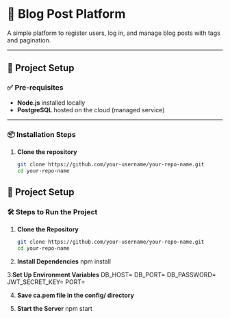 # 📝 Blog Post Platform

A simple platform to register users, log in, and manage blog posts with tags and pagination.

---

## 🚀 Project Setup

### ✅ Pre-requisites

- **Node.js** installed locally  
- **PostgreSQL** hosted on the cloud (managed service)

---

### 📦 Installation Steps

1. **Clone the repository**  
   ```bash
   git clone https://github.com/your-username/your-repo-name.git
   cd your-repo-name

## 🚀 Project Setup

### 🛠️ Steps to Run the Project

1. **Clone the Repository**
   ```bash
   git clone https://github.com/your-username/your-repo-name.git
   cd your-repo-name
2. **Install Dependencies**
npm install

3.**Set Up Environment Variables**
DB_HOST=<your-database-host>
DB_PORT=<your-database-port>
DB_PASSWORD=<your-database-password>
JWT_SECRET_KEY=<your-jwt-secret-key>
PORT=<your-app-port>

4. **Save ca.pem file in the config/ directory**

5. **Start the Server**
npm start



   
